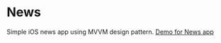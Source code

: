 # News
Simple iOS news app using MVVM design pattern.
[Demo for News app](https://drive.google.com/file/d/1IzIauD-EhG2l3M0nw8e-YxR6rg4FmTLw/view?usp=sharing) 

